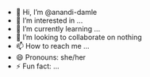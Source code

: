 - 👋 Hi, I’m @anandi-damle
- 👀 I’m interested in ...
- 🌱 I’m currently learning ...
- 💞️ I’m looking to collaborate on nothing
- 📫 How to reach me ...
- 😄 Pronouns: she/her
- ⚡ Fun fact: ...

<!---
anandi-damle/anandi-damle is a ✨ special ✨ repository because its `README.md` (this file) appears on your GitHub profile.
You can click the Preview link to take a look at your changes.
--->
